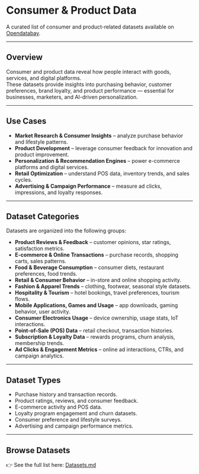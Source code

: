 # Consumer & Product Data

A curated list of consumer and product-related datasets available on [Opendatabay](https://www.opendatabay.com/data/consumer).

---

## Overview
Consumer and product data reveal how people interact with goods, services, and digital platforms.  
These datasets provide insights into purchasing behavior, customer preferences, brand loyalty, and product performance — essential for businesses, marketers, and AI-driven personalization.

---

## Use Cases
- **Market Research & Consumer Insights** – analyze purchase behavior and lifestyle patterns.  
- **Product Development** – leverage consumer feedback for innovation and product improvement.  
- **Personalization & Recommendation Engines** – power e-commerce platforms and digital services.  
- **Retail Optimization** – understand POS data, inventory trends, and sales cycles.  
- **Advertising & Campaign Performance** – measure ad clicks, impressions, and loyalty responses.  

---

## Dataset Categories
Datasets are organized into the following groups:  

- **Product Reviews & Feedback** – customer opinions, star ratings, satisfaction metrics.  
- **E-commerce & Online Transactions** – purchase records, shopping carts, sales patterns.  
- **Food & Beverage Consumption** – consumer diets, restaurant preferences, food trends.  
- **Retail & Consumer Behavior** – in-store and online shopping activity.  
- **Fashion & Apparel Trends** – clothing, footwear, seasonal style datasets.  
- **Hospitality & Tourism** – hotel bookings, travel preferences, tourism flows.  
- **Mobile Applications, Games and Usage** – app downloads, gaming behavior, user activity.  
- **Consumer Electronics Usage** – device ownership, usage stats, IoT interactions.  
- **Point-of-Sale (POS) Data** – retail checkout, transaction histories.  
- **Subscription & Loyalty Data** – rewards programs, churn analysis, membership trends.  
- **Ad Clicks & Engagement Metrics** – online ad interactions, CTRs, and campaign analytics.  

---

## Dataset Types
- Purchase history and transaction records.  
- Product ratings, reviews, and consumer feedback.  
- E-commerce activity and POS data.  
- Loyalty program engagement and churn datasets.  
- Consumer preference and lifestyle surveys.  
- Advertising and campaign performance metrics.  

---

## Browse Datasets
👉 See the full list here: [Datasets.md](./Datasets.md)  